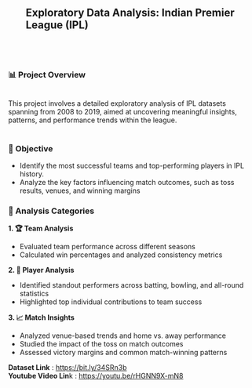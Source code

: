 <h2><ul><b></b>Exploratory Data Analysis: Indian Premier League (IPL)</b></ul></h2><br><br>
<h3><b>📊 Project Overview </b></h3>  
<br>
This project involves a detailed exploratory analysis of IPL datasets spanning from 2008 to 2019, aimed at uncovering meaningful insights, patterns, and performance trends within the league.<br><br>

<h3><b>🎯 Objective </b></h3>   
<ul><li>Identify the most successful teams and top-performing players in IPL history.</li>

<li>Analyze the key factors influencing match outcomes, such as toss results, venues, and winning margins</li></ul>

<h3><b>🧩 Analysis Categories </b></h3>
<b>1. 🏆 Team Analysis
  </b><ul><li>
Evaluated team performance across different seasons</li>

<li>Calculated win percentages and analyzed consistency metrics</li></ul>

<b>2. 👥 Player Analysis </b><br>
<ul><li>Identified standout performers across batting, bowling, and all-round statistics</li>

<li>Highlighted top individual contributions to team success</li></ul>

<b>3. 📈 Match Insights </b><br>
<ul><li>Analyzed venue-based trends and home vs. away performance</li>

<li>Studied the impact of the toss on match outcomes</li>

<li>Assessed victory margins and common match-winning patterns</li></ul>


**Dataset Link** : https://bit.ly/34SRn3b
<br>
**Youtube Video Lin**k : https://youtu.be/rHGNN9X-mN8
